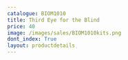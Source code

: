 ```yaml
---
catalogue: BIOM1010
title: Third Eye for the Blind
price: 40
image: /images/sales/BIOM1010kits.png
dont_index: True
layout: productdetails
---
```

